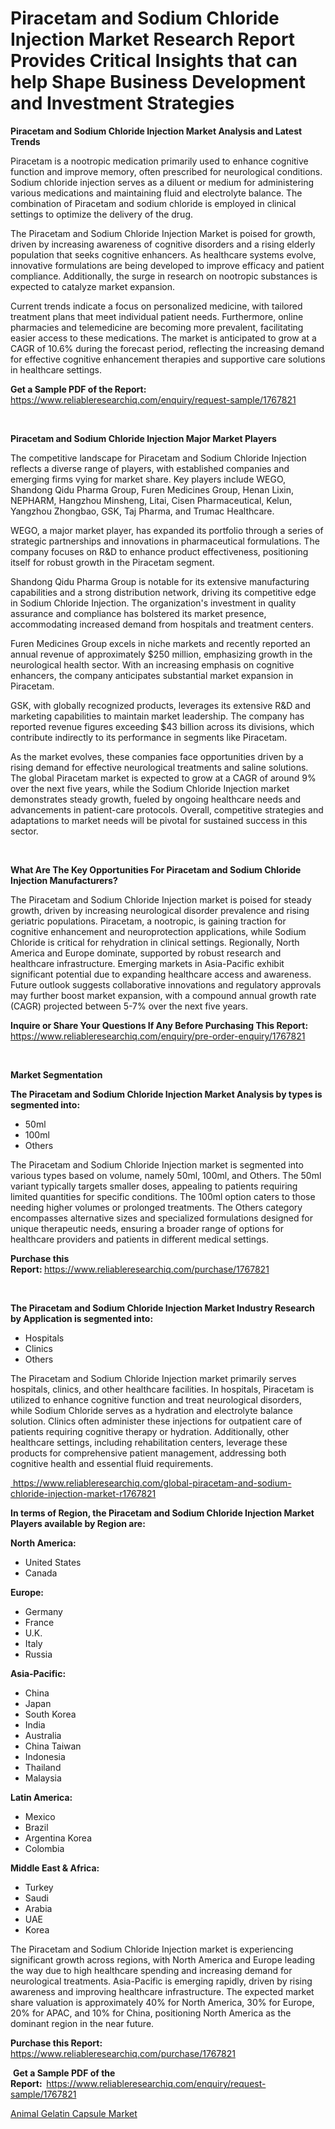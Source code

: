 <p><h1>Piracetam and Sodium Chloride Injection Market Research Report Provides Critical Insights that can help Shape Business Development and Investment Strategies</h1></p><p><strong>Piracetam and Sodium Chloride Injection Market Analysis and Latest Trends</strong></p>
<p><p>Piracetam is a nootropic medication primarily used to enhance cognitive function and improve memory, often prescribed for neurological conditions. Sodium chloride injection serves as a diluent or medium for administering various medications and maintaining fluid and electrolyte balance. The combination of Piracetam and sodium chloride is employed in clinical settings to optimize the delivery of the drug.</p><p>The Piracetam and Sodium Chloride Injection Market is poised for growth, driven by increasing awareness of cognitive disorders and a rising elderly population that seeks cognitive enhancers. As healthcare systems evolve, innovative formulations are being developed to improve efficacy and patient compliance. Additionally, the surge in research on nootropic substances is expected to catalyze market expansion.</p><p>Current trends indicate a focus on personalized medicine, with tailored treatment plans that meet individual patient needs. Furthermore, online pharmacies and telemedicine are becoming more prevalent, facilitating easier access to these medications. The market is anticipated to grow at a CAGR of 10.6% during the forecast period, reflecting the increasing demand for effective cognitive enhancement therapies and supportive care solutions in healthcare settings.</p></p>
<p><strong>Get a Sample PDF of the Report:&nbsp;</strong> <a href="https://www.reliableresearchiq.com/enquiry/request-sample/1767821?utm_campaign=3107&utm_medium=2&utm_source=Github&utm_content=ia&utm_term=09032025&utm_id=piracetam-and-sodium-chloride-injection">https://www.reliableresearchiq.com/enquiry/request-sample/1767821</a></p>
<p>&nbsp;</p>
<p><strong>Piracetam and Sodium Chloride Injection Major Market Players</strong></p>
<p><p>The competitive landscape for Piracetam and Sodium Chloride Injection reflects a diverse range of players, with established companies and emerging firms vying for market share. Key players include WEGO, Shandong Qidu Pharma Group, Furen Medicines Group, Henan Lixin, NEPHARM, Hangzhou Minsheng, Litai, Cisen Pharmaceutical, Kelun, Yangzhou Zhongbao, GSK, Taj Pharma, and Trumac Healthcare.</p><p>WEGO, a major market player, has expanded its portfolio through a series of strategic partnerships and innovations in pharmaceutical formulations. The company focuses on R&D to enhance product effectiveness, positioning itself for robust growth in the Piracetam segment.</p><p>Shandong Qidu Pharma Group is notable for its extensive manufacturing capabilities and a strong distribution network, driving its competitive edge in Sodium Chloride Injection. The organization's investment in quality assurance and compliance has bolstered its market presence, accommodating increased demand from hospitals and treatment centers.</p><p>Furen Medicines Group excels in niche markets and recently reported an annual revenue of approximately $250 million, emphasizing growth in the neurological health sector. With an increasing emphasis on cognitive enhancers, the company anticipates substantial market expansion in Piracetam.</p><p>GSK, with globally recognized products, leverages its extensive R&D and marketing capabilities to maintain market leadership. The company has reported revenue figures exceeding $43 billion across its divisions, which contribute indirectly to its performance in segments like Piracetam.</p><p>As the market evolves, these companies face opportunities driven by a rising demand for effective neurological treatments and saline solutions. The global Piracetam market is expected to grow at a CAGR of around 9% over the next five years, while the Sodium Chloride Injection market demonstrates steady growth, fueled by ongoing healthcare needs and advancements in patient-care protocols. Overall, competitive strategies and adaptations to market needs will be pivotal for sustained success in this sector.</p></p>
<p>&nbsp;</p>
<p><strong>What Are The Key Opportunities For Piracetam and Sodium Chloride Injection Manufacturers?</strong></p>
<p><p>The Piracetam and Sodium Chloride Injection market is poised for steady growth, driven by increasing neurological disorder prevalence and rising geriatric populations. Piracetam, a nootropic, is gaining traction for cognitive enhancement and neuroprotection applications, while Sodium Chloride is critical for rehydration in clinical settings. Regionally, North America and Europe dominate, supported by robust research and healthcare infrastructure. Emerging markets in Asia-Pacific exhibit significant potential due to expanding healthcare access and awareness. Future outlook suggests collaborative innovations and regulatory approvals may further boost market expansion, with a compound annual growth rate (CAGR) projected between 5-7% over the next five years.</p></p>
<p><strong>Inquire or Share Your Questions If Any Before Purchasing This Report:</strong> <a href="https://www.reliableresearchiq.com/enquiry/pre-order-enquiry/1767821?utm_campaign=3107&utm_medium=2&utm_source=Github&utm_content=ia&utm_term=09032025&utm_id=piracetam-and-sodium-chloride-injection">https://www.reliableresearchiq.com/enquiry/pre-order-enquiry/1767821</a></p>
<p>&nbsp;</p>
<p><strong>Market Segmentation</strong></p>
<p><strong>The Piracetam and Sodium Chloride Injection Market Analysis by types is segmented into:</strong></p>
<p><ul><li>50ml</li><li>100ml</li><li>Others</li></ul></p>
<p><p>The Piracetam and Sodium Chloride Injection market is segmented into various types based on volume, namely 50ml, 100ml, and Others. The 50ml variant typically targets smaller doses, appealing to patients requiring limited quantities for specific conditions. The 100ml option caters to those needing higher volumes or prolonged treatments. The Others category encompasses alternative sizes and specialized formulations designed for unique therapeutic needs, ensuring a broader range of options for healthcare providers and patients in different medical settings.</p></p>
<p><strong>Purchase this Report:&nbsp;</strong><a href="https://www.reliableresearchiq.com/purchase/1767821?utm_campaign=3107&utm_medium=2&utm_source=Github&utm_content=ia&utm_term=09032025&utm_id=piracetam-and-sodium-chloride-injection">https://www.reliableresearchiq.com/purchase/1767821</a></p>
<p>&nbsp;</p>
<p><strong>The Piracetam and Sodium Chloride Injection Market Industry Research by Application is segmented into:</strong></p>
<p><ul><li>Hospitals</li><li>Clinics</li><li>Others</li></ul></p>
<p><p>The Piracetam and Sodium Chloride Injection market primarily serves hospitals, clinics, and other healthcare facilities. In hospitals, Piracetam is utilized to enhance cognitive function and treat neurological disorders, while Sodium Chloride serves as a hydration and electrolyte balance solution. Clinics often administer these injections for outpatient care of patients requiring cognitive therapy or hydration. Additionally, other healthcare settings, including rehabilitation centers, leverage these products for comprehensive patient management, addressing both cognitive health and essential fluid requirements.</p></p>
<p><a href="https://www.reliableresearchiq.com/global-piracetam-and-sodium-chloride-injection-market-r1767821?utm_campaign=3107&utm_medium=2&utm_source=Github&utm_content=ia&utm_term=09032025&utm_id=piracetam-and-sodium-chloride-injection">&nbsp;https://www.reliableresearchiq.com/global-piracetam-and-sodium-chloride-injection-market-r1767821</a></p>
<p><strong>In terms of Region, the Piracetam and Sodium Chloride Injection Market Players available by Region are:</strong></p>
<p>
    <p> <strong> North America: </strong>
        <ul>
            <li>United States</li>
            <li>Canada</li>
        </ul>
        </p> 
    <p> <strong> Europe: </strong>
        <ul>
            <li>Germany</li>
            <li>France</li>
            <li>U.K.</li>
            <li>Italy</li>
            <li>Russia</li>
        </ul>
        </p> 
    <p> <strong> Asia-Pacific: </strong>
        <ul>
            <li>China</li>
            <li>Japan</li>
            <li>South Korea</li>
            <li>India</li>
            <li>Australia</li>
            <li>China Taiwan</li>
            <li>Indonesia</li>
            <li>Thailand</li>
            <li>Malaysia</li>
        </ul>
        </p> 
    <p> <strong> Latin America: </strong>
        <ul>
            <li>Mexico</li>
            <li>Brazil</li>
            <li>Argentina Korea</li>
            <li>Colombia</li>
        </ul>
        </p> 
    <p> <strong> Middle East & Africa: </strong>
        <ul>
            <li>Turkey</li>
            <li>Saudi</li>
            <li>Arabia</li>
            <li>UAE</li>
            <li>Korea</li>
        </ul>
    </p>
    </p>
<p><p>The Piracetam and Sodium Chloride Injection market is experiencing significant growth across regions, with North America and Europe leading the way due to high healthcare spending and increasing demand for neurological treatments. Asia-Pacific is emerging rapidly, driven by rising awareness and improving healthcare infrastructure. The expected market share valuation is approximately 40% for North America, 30% for Europe, 20% for APAC, and 10% for China, positioning North America as the dominant region in the near future.</p></p>
<p><strong>Purchase this Report: </strong><a href="https://www.reliableresearchiq.com/purchase/1767821?utm_campaign=3107&utm_medium=2&utm_source=Github&utm_content=ia&utm_term=09032025&utm_id=piracetam-and-sodium-chloride-injection">https://www.reliableresearchiq.com/purchase/1767821</a></p>
<p>&nbsp;<strong>Get a Sample PDF of the Report:&nbsp;&nbsp;</strong><a href="https://www.reliableresearchiq.com/enquiry/request-sample/1767821?utm_campaign=3107&utm_medium=2&utm_source=Github&utm_content=ia&utm_term=09032025&utm_id=piracetam-and-sodium-chloride-injection">https://www.reliableresearchiq.com/enquiry/request-sample/1767821</a></p>
<p><strong></strong></p>
<p><p><a href="https://github.com/ParvinKhatun77/Market-Research-Report-List-1/blob/main/animal-gelatin-capsule-market.md?utm_campaign=3107&utm_medium=2&utm_source=Github&utm_content=ia&utm_term=09032025&utm_id=piracetam-and-sodium-chloride-injection">Animal Gelatin Capsule Market</a></p></p>